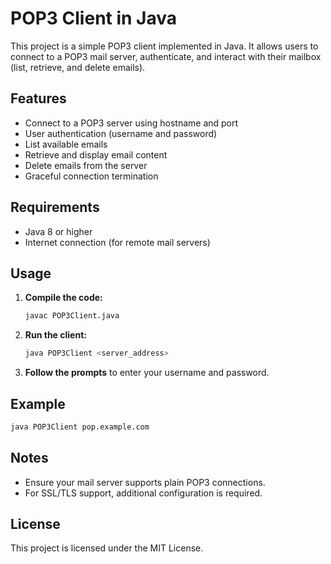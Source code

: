 # POP3 Client in Java

This project is a simple POP3 client implemented in Java. It allows users to connect to a POP3 mail server, authenticate, and interact with their mailbox (list, retrieve, and delete emails).

## Features

- Connect to a POP3 server using hostname and port
- User authentication (username and password)
- List available emails
- Retrieve and display email content
- Delete emails from the server
- Graceful connection termination

## Requirements

- Java 8 or higher
- Internet connection (for remote mail servers)

## Usage

1. **Compile the code:**
    ```sh
    javac POP3Client.java
    ```

2. **Run the client:**
    ```sh
    java POP3Client <server_address>
    ```

3. **Follow the prompts** to enter your username and password.

## Example

```sh
java POP3Client pop.example.com
```

## Notes

- Ensure your mail server supports plain POP3 connections.
- For SSL/TLS support, additional configuration is required.

## License

This project is licensed under the MIT License.

